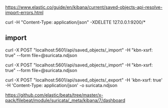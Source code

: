 https://www.elastic.co/guide/en/kibana/current/saved-objects-api-resolve-import-errors.html



curl -H "Content-Type: application/json" -XDELETE 127.0.0.1:9200/*


## import
curl -X POST "localhost:5601/api/saved_objects/_import" -H "kbn-xsrf: true" --form file=@suricata.ndjson

curl -X POST "localhost:5601/api/saved_objects/_import" -H "kbn-xsrf: true" --form file=@suricata.ndjson

curl -X POST "localhost:5601/api/saved_objects/_export" -H 'kbn-xsrf: true' -H 'Content-Type: application/json' -o suricata.ndjson




https://github.com/elastic/beats/tree/master/x-pack/filebeat/module/suricata/_meta/kibana/7/dashboard
